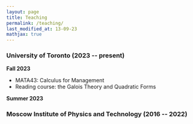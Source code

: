 ```yaml
---
layout: page
title: Teaching
permalink: /teaching/
last_modified_at: 13-09-23
mathjax: true
---
```



### University of Toronto (2023 -- present)

**Fall 2023**

- MATA43: Calculus for Management
- Reading course: the Galois Theory and Quadratic Forms

**Summer 2023**


### Moscow Institute of Physics and Technology (2016 -- 2022)
